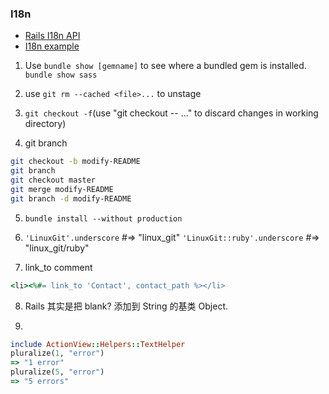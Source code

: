 ### I18n
* [Rails I18n API](http://guides.rubyonrails.org/i18n.html)
* [I18n example](https://github.com/svenfuchs/rails-i18n/blob/master/rails/locale/zh-CN.yml)




1. Use `bundle show [gemname]` to see where a bundled gem is installed.
`bundle show sass`

2. use `git rm --cached <file>...` to unstage

3. `git checkout -f`(use "git checkout -- <file>..." to discard changes in working directory)

4. git branch
```bash
git checkout -b modify-README
git branch
git checkout master
git merge modify-README
git branch -d modify-README
```

5. `bundle install --without production`

6. `'LinuxGit'.underscore` #=> "linux_git" 
   `'LinuxGit::ruby'.underscore` #=> "linux_git/ruby" 

7. link_to comment
```ruby
<li><%#= link_to 'Contact', contact_path %></li>
```

8. Rails 其实是把 blank? 添加到 String 的基类 Object.

9.
```ruby
include ActionView::Helpers::TextHelper
pluralize(1, "error")
=> "1 error"
pluralize(5, "error")
=> "5 errors"
```
